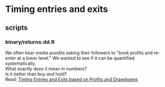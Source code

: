 # Timing entries and exits

## scripts
### binary/returns.dd.R
We often hear media pundits asking their followers to "book profits and re-enter at a lower level." We wanted to see if it can be quantified systematically.\
What exactly does it mean in numbers?\
Is it better than buy and hold?\
Read: [Timing Entries and Exits based on Profits and Drawdowns](https://stockviz.biz/2018/10/25/timing-entries-and-exits-based-on-profits-and-drawdowns/)
